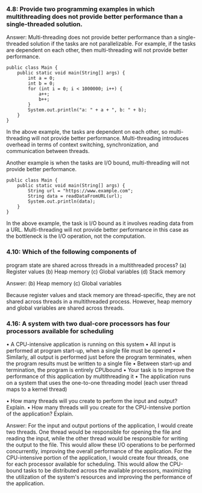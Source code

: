 ### 4.8: Provide two programming examples in which multithreading does not provide better performance than a single-threaded solution.

Answer:
Multi-threading does not provide better performance than a single-threaded solution if the tasks are not parallelizable. 
For example, if the tasks are dependent on each other, then multi-threading will not provide better performance. 
```
public class Main {
    public static void main(String[] args) {
        int a = 0;
        int b = 0;
        for (int i = 0; i < 1000000; i++) {
            a++;
            b++;
        }
        System.out.println("a: " + a + ", b: " + b);
    }
}
```
In the above example, the tasks are dependent on each other, so multi-threading will not provide better performance. Multi-threading introduces overhead in terms of context switching, synchronization, and communication between threads.

Another example is when the tasks are I/O bound, multi-threading will not provide better performance.

```
public class Main {
    public static void main(String[] args) {
        String url = "https://www.example.com";
        String data = readDataFromURL(url);
        System.out.println(data);
    }
}
```
In the above example, the task is I/O bound as it involves reading data from a URL. Multi-threading will not provide better performance in this case as the bottleneck is the I/O operation, not the computation.

### 4.10: Which of the following components of
program state are shared across threads in a
multithreaded process?
(a) Register values
(b) Heap memory
(c) Global variables
(d) Stack memory

Answer:
(b) Heap memory
(c) Global variables

Because register values and stack memory are thread-specific, they are not shared across threads in a multithreaded process. However, heap memory and global variables are shared across threads.

### 4.16: A system with two dual-core processors has four processors available for scheduling
• A CPU-intensive application is running on this system
• All input is performed at program start-up, when a single file
must be opened
• Similarly, all output is performed just before the program
terminates, when the program results must be written to a single
file
• Between start-up and termination, the program is entirely CPUbound
• Your task is to improve the performance of this application by
multithreading it
• The application runs on a system that uses the one-to-one
threading model (each user thread maps to a kernel thread)

• How many threads will you create to
perform the input and output? Explain.
• How many threads will you create for the
CPU-intensive portion of the application?
Explain.

Answer:
For the input and output portions of the application, I would create two threads. One thread would be responsible for opening the file and reading the input, while the other thread would be responsible for writing the output to the file. This would allow these I/O operations to be performed concurrently, improving the overall performance of the application.
For the CPU-intensive portion of the application, I would create four threads, one for each processor available for scheduling. This would allow the CPU-bound tasks to be distributed across the available processors, maximizing the utilization of the system's resources and improving the performance of the application.
